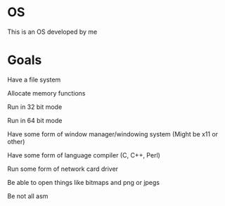 # OS

This is an OS developed by me


# Goals

  Have a file system

  Allocate memory functions

  Run in 32 bit mode
  
  Run in 64 bit mode
  
  Have some form of window manager/windowing system (Might be x11 or other)
  
  Have some form of language compiler (C, C++, Perl)
  
  Run some form of network card driver
  
  Be able to open things like bitmaps and png or jpegs
  
  Be not all asm
  
